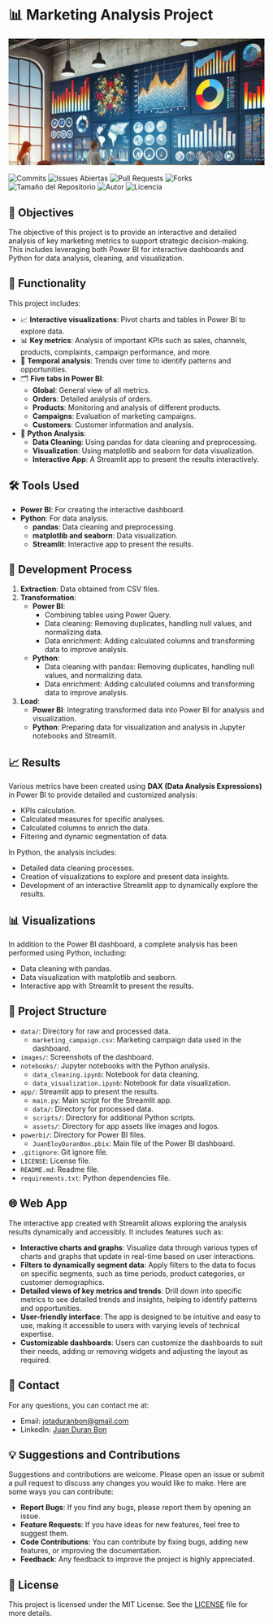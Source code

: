 # 📊 Marketing Analysis Project

![Portada](./assets/portada.png)

![Commits](https://img.shields.io/github/commit-activity/m/Jotis86/Marketing-Analysis-Project)
![Issues Abiertas](https://img.shields.io/github/issues/Jotis86/Marketing-Analysis-Project)
![Pull Requests](https://img.shields.io/github/issues-pr/Jotis86/Marketing-Analysis-Project)
![Forks](https://img.shields.io/github/forks/Jotis86/Marketing-Analysis-Project)
![Tamaño del Repositorio](https://img.shields.io/github/repo-size/Jotis86/Marketing-Analysis-Project)
![Autor](https://img.shields.io/badge/autor-Juan%20Duran%20Bon-blue)
![Licencia](https://img.shields.io/github/license/Jotis86/Marketing-Analysis-Project)


## 📌 Objectives

The objective of this project is to provide an interactive and detailed analysis of key marketing metrics to support strategic decision-making. This includes leveraging both Power BI for interactive dashboards and Python for data analysis, cleaning, and visualization.

## 🚀 Functionality

This project includes:
- 📈 **Interactive visualizations**: Pivot charts and tables in Power BI to explore data.
- 📊 **Key metrics**: Analysis of important KPIs such as sales, channels, products, complaints, campaign performance, and more.
- 📅 **Temporal analysis**: Trends over time to identify patterns and opportunities.
- 🗂️ **Five tabs in Power BI**:
  - **Global**: General view of all metrics.
  - **Orders**: Detailed analysis of orders.
  - **Products**: Monitoring and analysis of different products.
  - **Campaigns**: Evaluation of marketing campaigns.
  - **Customers**: Customer information and analysis.
- 🐍 **Python Analysis**:
  - **Data Cleaning**: Using pandas for data cleaning and preprocessing.
  - **Visualization**: Using matplotlib and seaborn for data visualization.
  - **Interactive App**: A Streamlit app to present the results interactively.

## 🛠️ Tools Used

- **Power BI**: For creating the interactive dashboard.
- **Python**: For data analysis.
  - **pandas**: Data cleaning and preprocessing.
  - **matplotlib and seaborn**: Data visualization.
  - **Streamlit**: Interactive app to present the results.

## 🔄 Development Process

1. **Extraction**: Data obtained from CSV files.
2. **Transformation**:
   - **Power BI**:
     - Combining tables using Power Query.
     - Data cleaning: Removing duplicates, handling null values, and normalizing data.
     - Data enrichment: Adding calculated columns and transforming data to improve analysis.
   - **Python**:
     - Data cleaning with pandas: Removing duplicates, handling null values, and normalizing data.
     - Data enrichment: Adding calculated columns and transforming data to improve analysis.
3. **Load**:
   - **Power BI**: Integrating transformed data into Power BI for analysis and visualization.
   - **Python**: Preparing data for visualization and analysis in Jupyter notebooks and Streamlit.

## 📈 Results

Various metrics have been created using **DAX (Data Analysis Expressions)** in Power BI to provide detailed and customized analysis:
- KPIs calculation.
- Calculated measures for specific analyses.
- Calculated columns to enrich the data.
- Filtering and dynamic segmentation of data.

In Python, the analysis includes:
- Detailed data cleaning processes.
- Creation of visualizations to explore and present data insights.
- Development of an interactive Streamlit app to dynamically explore the results.

## 📊 Visualizations

In addition to the Power BI dashboard, a complete analysis has been performed using Python, including:
- Data cleaning with pandas.
- Data visualization with matplotlib and seaborn.
- Interactive app with Streamlit to present the results.

## 📂 Project Structure

- `data/`: Directory for raw and processed data.
  - `marketing_campaign.csv`: Marketing campaign data used in the dashboard.
- `images/`: Screenshots of the dashboard.
- `notebooks/`: Jupyter notebooks with the Python analysis.
  - `data_cleaning.ipynb`: Notebook for data cleaning.
  - `data_visualization.ipynb`: Notebook for data visualization.
- `app/`: Streamlit app to present the results.
  - `main.py`: Main script for the Streamlit app.
  - `data/`: Directory for processed data.
  - `scripts/`: Directory for additional Python scripts.
  - `assets/`: Directory for app assets like images and logos.
- `powerbi/`: Directory for Power BI files.
  - `JuanEloyDuranBon.pbix`: Main file of the Power BI dashboard.
- `.gitignore`: Git ignore file.
- `LICENSE`: License file.
- `README.md`: Readme file.
- `requirements.txt`: Python dependencies file.

## 🌐 Web App

The interactive app created with Streamlit allows exploring the analysis results dynamically and accessibly. It includes features such as:
- **Interactive charts and graphs**: Visualize data through various types of charts and graphs that update in real-time based on user interactions.
- **Filters to dynamically segment data**: Apply filters to the data to focus on specific segments, such as time periods, product categories, or customer demographics.
- **Detailed views of key metrics and trends**: Drill down into specific metrics to see detailed trends and insights, helping to identify patterns and opportunities.
- **User-friendly interface**: The app is designed to be intuitive and easy to use, making it accessible to users with varying levels of technical expertise.
- **Customizable dashboards**: Users can customize the dashboards to suit their needs, adding or removing widgets and adjusting the layout as required.

## 📧 Contact

For any questions, you can contact me at:
- Email: jotaduranbon@gmail.com
- LinkedIn: [Juan Duran Bon](https://www.linkedin.com/in/juan-duran-bon)

## 💡 Suggestions and Contributions

Suggestions and contributions are welcome. Please open an issue or submit a pull request to discuss any changes you would like to make. Here are some ways you can contribute:
- **Report Bugs**: If you find any bugs, please report them by opening an issue.
- **Feature Requests**: If you have ideas for new features, feel free to suggest them.
- **Code Contributions**: You can contribute by fixing bugs, adding new features, or improving the documentation.
- **Feedback**: Any feedback to improve the project is highly appreciated.

## 📜 License

This project is licensed under the MIT License. See the [LICENSE](./LICENSE) file for more details.
